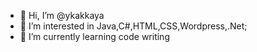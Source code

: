 - 👋 Hi, I’m @ykakkaya
- 👀 I’m interested in Java,C#,HTML,CSS,Wordpress,.Net;
- 🌱 I’m currently learning code writing


<!---
ykakkaya/ykakkaya is a ✨ special ✨ repository because its `README.md` (this file) appears on your GitHub profile.
You can click the Preview link to take a look at your changes.
--->
